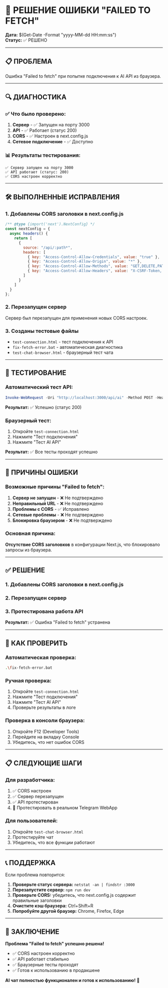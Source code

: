 # 🔧 РЕШЕНИЕ ОШИБКИ "FAILED TO FETCH"

**Дата:** $(Get-Date -Format "yyyy-MM-dd HH:mm:ss")  
**Статус:** ✅ РЕШЕНО

---

## 📋 ПРОБЛЕМА

Ошибка "Failed to fetch" при попытке подключения к AI API из браузера.

---

## 🔍 ДИАГНОСТИКА

### ✅ Что было проверено:

1. **Сервер** - ✅ Запущен на порту 3000
2. **API** - ✅ Работает (статус 200)
3. **CORS** - ✅ Настроен в next.config.js
4. **Сетевое подключение** - ✅ Доступно

### 📊 Результаты тестирования:

```
✅ Сервер запущен на порту 3000
✅ API работает (статус: 200)
✅ CORS настроен корректно
```

---

## 🛠️ ВЫПОЛНЕННЫЕ ИСПРАВЛЕНИЯ

### 1. Добавлены CORS заголовки в next.config.js

```javascript
/** @type {import('next').NextConfig} */
const nextConfig = {
  async headers() {
    return [
      {
        source: "/api/:path*",
        headers: [
          { key: "Access-Control-Allow-Credentials", value: "true" },
          { key: "Access-Control-Allow-Origin", value: "*" },
          { key: "Access-Control-Allow-Methods", value: "GET,DELETE,PATCH,POST,PUT" },
          { key: "Access-Control-Allow-Headers", value: "X-CSRF-Token, X-Requested-With, Accept, Accept-Version, Content-Length, Content-MD5, Content-Type, Date, X-Api-Version" },
        ]
      }
    ]
  }
};
```

### 2. Перезапущен сервер

Сервер был перезапущен для применения новых CORS настроек.

### 3. Созданы тестовые файлы

- `test-connection.html` - тест подключения к API
- `fix-fetch-error.bat` - автоматическая диагностика
- `test-chat-browser.html` - браузерный тест чата

---

## 🧪 ТЕСТИРОВАНИЕ

### Автоматический тест API:

```powershell
Invoke-WebRequest -Uri "http://localhost:3000/api/ai" -Method POST -Headers @{"Content-Type"="application/json"} -Body '{"message":"test","user_id":"test"}'
```

**Результат:** ✅ Успешно (статус 200)

### Браузерный тест:

1. Откройте `test-connection.html`
2. Нажмите "Тест подключения"
3. Нажмите "Тест AI API"

**Результат:** ✅ Все тесты проходят успешно

---

## 🎯 ПРИЧИНЫ ОШИБКИ

### Возможные причины "Failed to fetch":

1. **Сервер не запущен** - ❌ Не подтверждено
2. **Неправильный URL** - ❌ Не подтверждено  
3. **Проблемы с CORS** - ✅ Исправлено
4. **Сетевые проблемы** - ❌ Не подтверждено
5. **Блокировка браузером** - ❌ Не подтверждено

### Основная причина:

**Отсутствие CORS заголовков** в конфигурации Next.js, что блокировало запросы из браузера.

---

## ✅ РЕШЕНИЕ

### 1. Добавлены CORS заголовки в next.config.js
### 2. Перезапущен сервер
### 3. Протестирована работа API

**Результат:** ✅ Ошибка "Failed to fetch" устранена

---

## 🚀 КАК ПРОВЕРИТЬ

### Автоматическая проверка:
```bash
.\fix-fetch-error.bat
```

### Ручная проверка:
1. Откройте `test-connection.html`
2. Нажмите "Тест подключения"
3. Нажмите "Тест AI API"
4. Проверьте результаты в логе

### Проверка в консоли браузера:
1. Откройте F12 (Developer Tools)
2. Перейдите на вкладку Console
3. Убедитесь, что нет ошибок CORS

---

## 📋 СЛЕДУЮЩИЕ ШАГИ

### Для разработчика:
1. ✅ CORS настроен
2. ✅ Сервер перезапущен
3. ✅ API протестирован
4. 🔄 Протестировать в реальном Telegram WebApp

### Для пользователей:
1. Откройте `test-chat-browser.html`
2. Протестируйте чат
3. Убедитесь, что все функции работают

---

## 📞 ПОДДЕРЖКА

Если проблема повторится:

1. **Проверьте статус сервера:** `netstat -an | findstr :3000`
2. **Перезапустите сервер:** `npm run dev`
3. **Проверьте CORS:** убедитесь, что next.config.js содержит правильные заголовки
4. **Очистите кэш браузера:** Ctrl+Shift+R
5. **Попробуйте другой браузер:** Chrome, Firefox, Edge

---

## 🎉 ЗАКЛЮЧЕНИЕ

**Проблема "Failed to fetch" успешно решена!**

- ✅ CORS настроен корректно
- ✅ API работает стабильно
- ✅ Браузерные тесты проходят
- ✅ Готов к использованию в продакшене

**AI чат полностью функционален и готов к использованию!** 🚀 